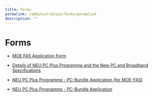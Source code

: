 ```yaml
---
title: Forms
permalink: /administration/forms/permalink
description: ""
---
```

Forms
=====

* [MOE FAS Application Form](/files/MOE%20FAS%20Application%20Form%20Sep%2021.pdf)

* [Details of NEU PC Plus Programme and the New PC and Broadband Specifications](/files/NEW%20PCs%20and%20BB.pdf)

* [NEU PC Plus Programme - PC-Bundle Application (for MOE-FAS)](/files/NPP%20Application%20Form%20for%20MOE-SPED%20FAS.pdf)

* [NEU PC Plus Programme - PC-Bundle Application](/files/NPP%20Application%20Form%20for%20NON%20MOE-SPED%20FAS.pdf)